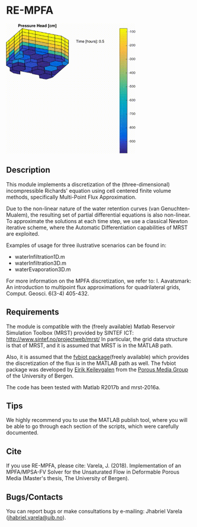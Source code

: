 # RE-MPFA

<img src="honey-gif.gif" width="350" height="350">

## Description
This module implements a discretization of the (three-dimensional) incompressible Richards' equation using 
cell centered finite volume methods, specifically Multi-Point Flux Approximation. 

Due to the non-linear nature of the water retention curves (van Genuchten-Mualem), the resulting set of 
partial differential equations is also non-linear. To approximate the solutions at each time step, 
we use a classical Newton iterative scheme, where the Automatic Differentiation capabilities
of MRST are exploited. 

Examples of usage for three ilustrative scenarios can be found in:
* waterInfiltration1D.m  
* waterInfiltration3D.m
* waterEvaporation3D.m

For more information on the MPFA discretization, we refer to:
   I. Aavatsmark: An introduction to multipoint flux approximations for quadrilateral grids, Comput. Geosci. 6(3-4) 405-432.

## Requirements
The module is compatible with the (freely available) Matlab Reservoir Simulation
Toolbox (MRST) provided by SINTEF ICT: http://www.sintef.no/projectweb/mrst/
In particular, the grid data structure is that of MRST, and it is assumed that 
MRST is in the MATLAB path.

Also, it is assumed that the [fvbiot package](https://github.com/pmgbergen/fvbiot)(freely available) which provides the discretization of the flux is in the MATLAB path as well. The fvbiot package was developed by [Eirik Keilevgalen](https://www.uib.no/personer/Eirik.Keilegavlen) from the [Porous Media Group](https://pmg.w.uib.no/) of the University of Bergen. 

The code has been tested with Matlab R2017b and mrst-2016a.

## Tips
We highly recommend you to use the MATLAB publish tool, where you will be able to go through each section of the scripts, which were carefully documented.

## Cite
If you use RE-MPFA, please cite:
Varela, J. (2018). Implementation of an MPFA/MPSA-FV Solver for the Unsaturated Flow in Deformable Porous Media (Master's thesis, The University of Bergen).

## Bugs/Contacts
You can report bugs or make consultations by e-mailing: 
Jhabriel Varela (jhabriel.varela@uib.no).
